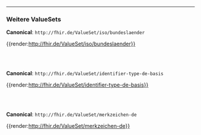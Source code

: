 ----
### Weitere ValueSets

**Canonical**: ```http://fhir.de/ValueSet/iso/bundeslaender```

{{render:http://fhir.de/ValueSet/iso/bundeslaender}}

<br><br>

**Canonical**: ```http://fhir.de/ValueSet/identifier-type-de-basis```

{{render:http://fhir.de/ValueSet/identifier-type-de-basis}}

<br><br>

**Canonical**: ```http://fhir.de/ValueSet/merkzeichen-de```

{{render:http://fhir.de/ValueSet/merkzeichen-de}}

